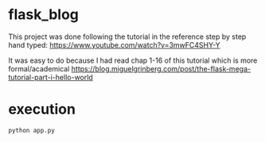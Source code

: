 # flask_blog
This project was done following the tutorial in the reference step by step hand typed:
https://www.youtube.com/watch?v=3mwFC4SHY-Y

It was easy to do because I had read chap 1-16 of this tutorial which is more formal/academical
https://blog.miguelgrinberg.com/post/the-flask-mega-tutorial-part-i-hello-world

# execution
```
python app.py
```
